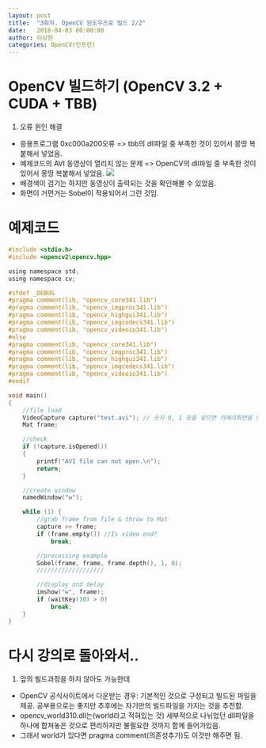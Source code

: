 ```yaml
---
layout: post
title:  "3회차. OpenCV 윈도우즈로 빌드 2/2"
date:   2018-04-03 00:00:00
author: 이상현
categories: OpenCV(인프런)
---
```


# OpenCV 빌드하기 (OpenCV 3.2 + CUDA + TBB)
1. 오류 원인 해결
- 응용프로그램 0xc000a200오류 => tbb의 dll파일 중 부족한 것이 있어서 몽땅 복붙해서 넣었음.
- 예제코드의 AVI 동영상이 열리지 않는 문제 => OpenCV의 dll파일 중 부족한 것이 있어서 몽땅 복붙해서 넣었음.
<img src="{{ site.baseurl }}/assets/postImages/20180403/avi.jpg"> <br>
- 배경색이 검기는 하지만 동영상이 출력되는 것을 확인해볼 수 있었음.
- 화면이 거먼거는 Sobel이 적용되어서 그런 것임.

# 예제코드

```c
#include <stdio.h>
#include <opencv2\opencv.hpp>

using namespace std;
using namespace cv;

#ifdef _DEBUG
#pragma comment(lib, "opencv_core341.lib")
#pragma comment(lib, "opencv_imgproc341.lib")
#pragma comment(lib, "opencv_highgui341.lib")
#pragma comment(lib, "opencv_imgcodecs341.lib")
#pragma comment(lib, "opencv_videoio341.lib")
#else
#pragma comment(lib, "opencv_core341.lib")
#pragma comment(lib, "opencv_imgproc341.lib")
#pragma comment(lib, "opencv_highgui341.lib")
#pragma comment(lib, "opencv_imgcodecs341.lib")
#pragma comment(lib, "opencv_videoio341.lib")
#endif

void main()
{
	//file load
	VideoCapture capture("test.avi"); // 숫자 0, 1 등을 넣으면 카메라화면을 받아옴.
	Mat frame;

	//check
	if (!capture.isOpened())
	{
		printf("AVI file can not open.\n");
		return;
	}

	//create window
	namedWindow("w");

	while (1) {
		//grab frame from file & throw to Mat
		capture >> frame;
		if (frame.empty()) //Is video end?
			break;

		//processing example
		Sobel(frame, frame, frame.depth(), 1, 0);
		///////////////////

		//display and delay
		imshow("w", frame);
		if (waitKey(10) > 0)
			break;
	}
}
```

# 다시 강의로 돌아와서..
1. 앞의 빌드과정을 하지 않아도 가능한데
- OpenCV 공식사이트에서 다운받는 경우: 기본적인 것으로 구성되고 빌드된 파일을 제공. 공부용으로는 좋지만 추후에는 자기만의 빌드파일을 가지는 것을 추천함.
- opencv_world310.dll는(world라고 적혀있는 것) 세부적으로 나뉘었던 dll파일을 하나에 합쳐놓은 것으로 편리하지만 불필요한 것까지 함께 들어가있음.
- 그래서 world가 있다면 pragma comment(의존성추가)도 이것만 해주면 됨.
